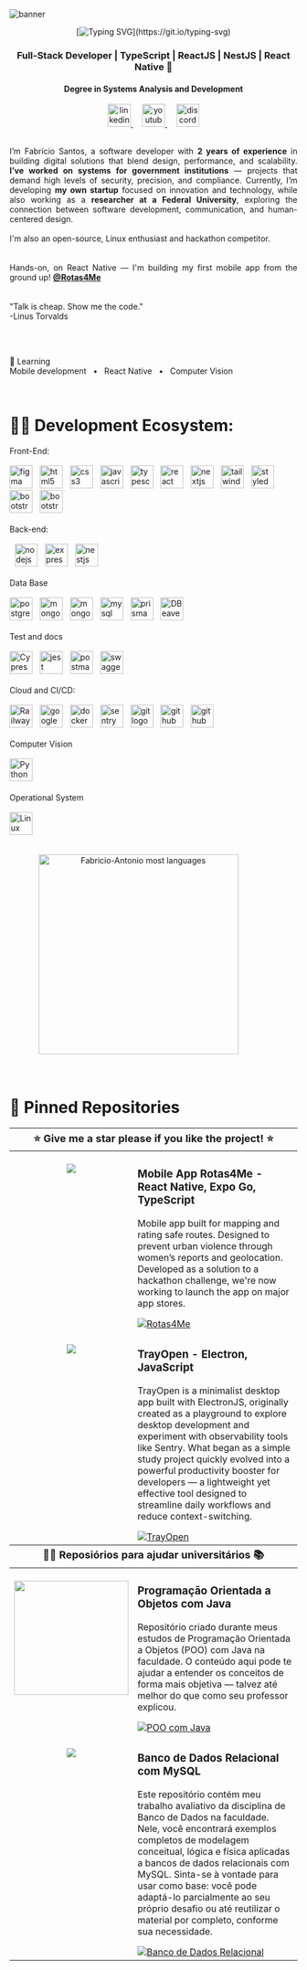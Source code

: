 
![banner](https://yt3.googleusercontent.com/RFl2dsRmwHLS3u4J5SRXZdBrN3ZftUYJSOznH99c-4bKqAH6oNTDscYO0QgNV1clhhFdXkHLaJU=w1707-fcrop64=1,00005a57ffffa5a8-k-c0xffffffff-no-nd-rj)
<br>
<div align="center">

[![Typing SVG](https://readme-typing-svg.demolab.com?font=Fira+Code&pause=1000&color=16B8F3&width=435&lines=Fabr%C3%ADcio+Santos%2C+dev+Full-Stack.)](https://git.io/typing-svg)

### Full-Stack Developer | TypeScript | ReactJS | NestJS | React Native 🦆<br>
#### Degree in Systems Analysis and Development <br>
  <a href="https://www.linkedin.com/in/fabricio-ss/" target="_blank">
    <img src="https://raw.githubusercontent.com/maurodesouza/profile-readme-generator/master/src/assets/icons/social/linkedin/default.svg" width="40" height="40" alt="linkedin logo"  />
  </a>
<img width="12" />
  <a href="https://www.youtube.com/@DevFabricioSantos" target="_blank">
    <img src="https://raw.githubusercontent.com/maurodesouza/profile-readme-generator/master/src/assets/icons/social/youtube/default.svg" width="40" height="40" alt="youtube logo"  />
  </a>
<img width="12" />
  <a href="https://discord.com/users/donald_duck.dev" target="_blank">
    <img src="https://raw.githubusercontent.com/maurodesouza/profile-readme-generator/master/src/assets/icons/social/discord/default.svg" width="40" height="40" alt="discord logo"  />
  </a>

<br/>
<br/>

<div align="justify">
  
I’m Fabrício Santos, a software developer with **2 years of experience** in building digital solutions that blend design, performance, and scalability. **I’ve worked on systems for government institutions** — projects that demand high levels of security, precision, and compliance. Currently, I’m developing **my own startup** focused on innovation and technology, while also working as a **researcher at a Federal University**, exploring the connection between software development, communication, and human-centered design. <br>
<br>
I'm also an open-source, Linux enthusiast and hackathon competitor. 
<br>
<br>
<br>
Hands-on, on React Native — I'm building my first mobile app from the ground up! <a href="https://www.linkedin.com/company/rotas4me" target="_blank"> **@Rotas4Me** </a>
<br>
<br>
<br>
"Talk is cheap. Show me the code."<br>
-Linus Torvalds

<br>
<br>

🌱 Learning <br>
Mobile development  &nbsp; • &nbsp; React Native &nbsp; • &nbsp; Computer Vision
</div>

<br>

<div align="left">

# 👨‍💻 Development Ecosystem: 
Front-End:
</br>
</br>
  <img src="https://cdn.jsdelivr.net/gh/devicons/devicon/icons/figma/figma-original.svg" width="40" alt="figma logo"  />
  <img width="5" />
  <img src="https://cdn.jsdelivr.net/gh/devicons/devicon/icons/html5/html5-original.svg" width="40" alt="html5 logo"  />
  <img width="5" />
  <img src="https://cdn.jsdelivr.net/gh/devicons/devicon/icons/css3/css3-original.svg" width="40" alt="css3 logo"  />
  <img width="5" />
  <img src="https://cdn.jsdelivr.net/gh/devicons/devicon/icons/javascript/javascript-original.svg" width="40" alt="javascript logo"  />
  <img width="5" />
  <img src="https://cdn.jsdelivr.net/gh/devicons/devicon/icons/typescript/typescript-original.svg" width="40" alt="typescript logo"  />
  <img width="5" />
  <img src="https://cdn.jsdelivr.net/gh/devicons/devicon/icons/react/react-original.svg" width="40" alt="react logo"  />
  <img width="5" />
  <img src="https://cdn.jsdelivr.net/gh/devicons/devicon/icons/nextjs/nextjs-original.svg" width="40" alt="nextjs logo"  />
  <img width="5" />
  <img src="https://cdn.simpleicons.org/tailwindcss/06B6D4" width="40" alt="tailwindcss logo"  />
  <img width="5" />
  <img src="https://skillicons.dev/icons?i=styledcomponents" width="40" alt="styledcomponents logo"  />
  <img width="5" />
  <img src="https://cdn.jsdelivr.net/gh/devicons/devicon/icons/bootstrap/bootstrap-original.svg" width="40" alt="bootstrap logo"  />
  <img width="5" />
  <img src="https://cdn.jsdelivr.net/gh/devicons/devicon@latest/icons/electron/electron-original.svg" width="40" alt="bootstrap logo" />
  </br>
  </br>
  Back-end:
  </br>
  </br>
  <img width="5" />
  <img src="https://cdn.jsdelivr.net/gh/devicons/devicon/icons/nodejs/nodejs-original.svg" width="40" alt="nodejs logo"  />
  <img width="5" />
  <img src="https://skillicons.dev/icons?i=express" height="40" alt="express logo"  />
  <img width="5" />
  <img src="https://cdn.jsdelivr.net/gh/devicons/devicon/icons/nestjs/nestjs-original.svg" width="40" alt="nestjs logo"  />
  <img width="5" />
  </br>
  </br>
  Data Base
  </br>
  </br>
  <img src="https://cdn.jsdelivr.net/gh/devicons/devicon/icons/postgresql/postgresql-original.svg" width="40" alt="postgresql logo"  />
  <img width="5" />
  <img src="https://cdn.jsdelivr.net/gh/devicons/devicon/icons/mongodb/mongodb-original.svg" width="40" alt="mongodb logo"  />
  <img width="5" />
  <img src="https://cdn.jsdelivr.net/gh/devicons/devicon@latest/icons/mongoose/mongoose-original.svg" width="40" alt="mongoose logo" />
  <img width="5" />
  <img src="https://cdn.jsdelivr.net/gh/devicons/devicon/icons/mysql/mysql-original.svg" width="40" alt="mysql logo"  />
  <img width="5" />
  <img src="https://skillicons.dev/icons?i=prisma" width="40" alt="prisma logo"  />
  <img width="5" />
  <img src="https://cdn.jsdelivr.net/gh/devicons/devicon@latest/icons/dbeaver/dbeaver-original.svg" width="40" alt="DBeaver logo"  />
  <img width="5" /> 
  </br>
  </br>
  Test and docs
  </br>
  </br>
  <img src="https://cdn.jsdelivr.net/gh/devicons/devicon@latest/icons/cypressio/cypressio-plain.svg" width="40" alt="Cypress logo" />
  <img width="5" />
  <img src="https://cdn.jsdelivr.net/gh/devicons/devicon/icons/jest/jest-plain.svg" width="40" alt="jest logo" alt="Jest logo" />
  <img width="5" />
  <img src="https://skillicons.dev/icons?i=postman" width="40" alt="postman logo"  />
  <img width="5" />
  <img src="https://cdn.jsdelivr.net/gh/devicons/devicon@latest/icons/swagger/swagger-original.svg" width="40" alt="swagger logo" />
  <img width="5" />
  </br>
  </br>
  Cloud and CI/CD:
  </br>
  </br>
  <img src="https://cdn.jsdelivr.net/gh/devicons/devicon@latest/icons/railway/railway-original.svg" width="40" alt="Railway logo" />
  <img width="5" />
  <img src="https://cdn.jsdelivr.net/gh/devicons/devicon@latest/icons/googlecloud/googlecloud-original.svg" width="40" alt="google cloud plataform logo" />
  <img width="5" />
  <img src="https://cdn.jsdelivr.net/gh/devicons/devicon@latest/icons/docker/docker-original.svg" width="40" alt="docker logo" />
  <img width="5" />
  <img src="https://cdn.jsdelivr.net/gh/devicons/devicon@latest/icons/sentry/sentry-original.svg" width="40" alt="sentry logo" />
  <img width="5" />
  <img src="https://cdn.jsdelivr.net/gh/devicons/devicon/icons/git/git-original.svg" width="40" alt="git logo"  />
  <img width="5" />
  <img src="https://skillicons.dev/icons?i=github" width="40" alt="github logo"  />
  <img width="5" />
  <img src="https://cdn.jsdelivr.net/gh/devicons/devicon@latest/icons/githubactions/githubactions-original.svg" width="40" alt="github actions logo" />
  <img width="5" />
  </br>
  </br>
  Computer Vision
  </br>
  </br>
  <img src="https://cdn.jsdelivr.net/gh/devicons/devicon@latest/icons/python/python-original.svg" width="40" alt="Python logo" />
  <img width="5" />
  </br>
  </br>
  Operational System
  </br>
  </br>
  <img src="https://cdn.jsdelivr.net/gh/devicons/devicon@latest/icons/linux/linux-original.svg" width="40" alt="Linux logo" />
  <img width="5" />

</div>

<br>

<div align="center">
  <img 
    src="https://github-readme-stats.vercel.app/api/top-langs/?username=Fabricio-Antonio&layout=compact&bg_color=000000&title_color=ffffff" 
    width="350" 
    alt="Fabricio-Antonio most languages" 
  />
<img width="48" />



</div>

<div align="left">
  
<br>
<br>

# 📌 Pinned Repositories

<table>
	<thead>
		<tr>
			<th colspan="2" width="2000" style="text-align: center; font-size: 18px;">
        ⭐ Give me a star please if you like the project! ⭐
      </th>
		</tr>
	</thead>
	<tbody>
		<tr>
			<td align="center" valign="top" width="80"><br />
			<a href="https://github.com/Rotas4Me">
      <img src="https://github.com/user-attachments/assets/37340718-e074-4e7d-89b3-8c90f9570566" />
      </a>
      </td>
			<td valign="top">
			<h3>Mobile App Rotas4Me - React Native, Expo Go, TypeScript</h3>
			<p>Mobile app built for mapping and rating safe routes. Designed to prevent urban violence through women’s reports and geolocation. Developed as a solution to a hackathon challenge, we're now working to launch the app on major app stores.</p>
			<a href="https://www.rotas4me.com">
 			 	<img src="https://img.shields.io/badge/visit%20the%20website-D65E75?style=for-the-badge" alt="Rotas4Me">
			</a>
			</td>
		</tr>
		<tr>
			<td align="center" valign="top" width="80"><br />
			<a href="https://github.com/Fabricio-Antonio/TrayOpen">
      <img src="https://github.com/user-attachments/assets/fae2d448-fbb3-4fb5-adab-640a53f9ddb9" />
      </a>
      </td>
			<td valign="top">
			<h3> TrayOpen - Electron, JavaScript </h3>
			<p>TrayOpen is a minimalist desktop app built with ElectronJS, originally created as a playground to explore desktop development and experiment with observability tools like Sentry. What began as a simple study project quickly evolved into a powerful productivity booster for developers — a lightweight yet effective tool designed to streamline daily workflows and reduce context-switching.</p>
			<a href="https://github.com/Fabricio-Antonio/TrayOpen">
 			 	<img src="https://img.shields.io/badge/Install%20now!-004b66?style=for-the-badge" alt="TrayOpen">
			</a>
			</td>
		</tr>
	</tbody>
	<thead>
		<tr>
			<th colspan="2" width="2000" style="text-align: center; font-size: 18px;">
         👨‍🎓 Reposiórios para ajudar universitários 📚
      </th>
		</tr>
	</thead>
	<tbody>
		<tr>
			<td align="center" valign="top" width="80"><br />
			<a href="https://github.com/Fabricio-Antonio/POO-Java">
      <img src="https://github.com/user-attachments/assets/08133dd5-9c58-4d4d-aa1a-20e0c484f539" width="200" />
      </a>
      </td>
			<td valign="top">
			<h3>Programação Orientada a Objetos com Java</h3>
			<p>Repositório criado durante meus estudos de Programação Orientada a Objetos (POO) com Java na faculdade. O conteúdo aqui pode te ajudar a entender os conceitos de forma mais objetiva — talvez até melhor do que como seu professor explicou.</p>
			<a href="https://github.com/Fabricio-Antonio/POO-Java">
 			 	<img src="https://img.shields.io/badge/visit%20the%20repository-ba6f0d?style=for-the-badge" alt="POO com Java">
			</a>
			</td>
		</tr>
		<tr>
			<td align="center" valign="top" width="80"><br />
			<a href="https://github.com/Fabricio-Antonio/Banco-de-dados">
      <img src="https://github.com/user-attachments/assets/71ff6ae3-2fb2-4466-80e3-a09f0c22baf76" />
      </a>
      </td>
			<td valign="top">
			<h3> Banco de Dados Relacional com MySQL </h3>
			<p>Este repositório contém meu trabalho avaliativo da disciplina de Banco de Dados na faculdade. Nele, você encontrará exemplos completos de modelagem conceitual, lógica e física aplicadas a bancos de dados relacionais com MySQL.
Sinta-se à vontade para usar como base: você pode adaptá-lo parcialmente ao seu próprio desafio ou até reutilizar o material por completo, conforme sua necessidade.</p>
			<a href="https://github.com/Fabricio-Antonio/Banco-de-dados">
 			 	<img src="https://img.shields.io/badge/visit%20the%20repository-005b8c?style=for-the-badge" alt="Banco de Dados Relacional">
			</a>
			</td>
		</tr>
	</tbody>
</table>
